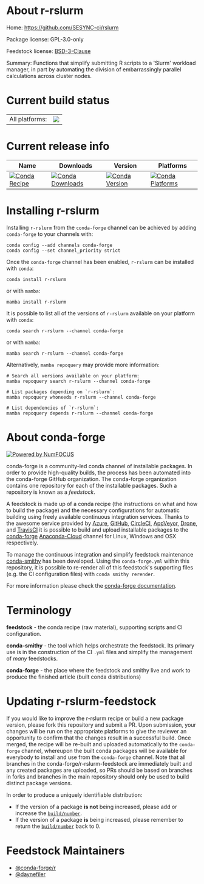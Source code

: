 About r-rslurm
==============

Home: https://github.com/SESYNC-ci/rslurm

Package license: GPL-3.0-only

Feedstock license: [BSD-3-Clause](https://github.com/conda-forge/r-rslurm-feedstock/blob/main/LICENSE.txt)

Summary: Functions that simplify submitting R scripts to a 'Slurm' workload manager, in part by automating the division of embarrassingly parallel calculations across cluster nodes.

Current build status
====================


<table><tr><td>All platforms:</td>
    <td>
      <a href="https://dev.azure.com/conda-forge/feedstock-builds/_build/latest?definitionId=9179&branchName=main">
        <img src="https://dev.azure.com/conda-forge/feedstock-builds/_apis/build/status/r-rslurm-feedstock?branchName=main">
      </a>
    </td>
  </tr>
</table>

Current release info
====================

| Name | Downloads | Version | Platforms |
| --- | --- | --- | --- |
| [![Conda Recipe](https://img.shields.io/badge/recipe-r--rslurm-green.svg)](https://anaconda.org/conda-forge/r-rslurm) | [![Conda Downloads](https://img.shields.io/conda/dn/conda-forge/r-rslurm.svg)](https://anaconda.org/conda-forge/r-rslurm) | [![Conda Version](https://img.shields.io/conda/vn/conda-forge/r-rslurm.svg)](https://anaconda.org/conda-forge/r-rslurm) | [![Conda Platforms](https://img.shields.io/conda/pn/conda-forge/r-rslurm.svg)](https://anaconda.org/conda-forge/r-rslurm) |

Installing r-rslurm
===================

Installing `r-rslurm` from the `conda-forge` channel can be achieved by adding `conda-forge` to your channels with:

```
conda config --add channels conda-forge
conda config --set channel_priority strict
```

Once the `conda-forge` channel has been enabled, `r-rslurm` can be installed with `conda`:

```
conda install r-rslurm
```

or with `mamba`:

```
mamba install r-rslurm
```

It is possible to list all of the versions of `r-rslurm` available on your platform with `conda`:

```
conda search r-rslurm --channel conda-forge
```

or with `mamba`:

```
mamba search r-rslurm --channel conda-forge
```

Alternatively, `mamba repoquery` may provide more information:

```
# Search all versions available on your platform:
mamba repoquery search r-rslurm --channel conda-forge

# List packages depending on `r-rslurm`:
mamba repoquery whoneeds r-rslurm --channel conda-forge

# List dependencies of `r-rslurm`:
mamba repoquery depends r-rslurm --channel conda-forge
```


About conda-forge
=================

[![Powered by
NumFOCUS](https://img.shields.io/badge/powered%20by-NumFOCUS-orange.svg?style=flat&colorA=E1523D&colorB=007D8A)](https://numfocus.org)

conda-forge is a community-led conda channel of installable packages.
In order to provide high-quality builds, the process has been automated into the
conda-forge GitHub organization. The conda-forge organization contains one repository
for each of the installable packages. Such a repository is known as a *feedstock*.

A feedstock is made up of a conda recipe (the instructions on what and how to build
the package) and the necessary configurations for automatic building using freely
available continuous integration services. Thanks to the awesome service provided by
[Azure](https://azure.microsoft.com/en-us/services/devops/), [GitHub](https://github.com/),
[CircleCI](https://circleci.com/), [AppVeyor](https://www.appveyor.com/),
[Drone](https://cloud.drone.io/welcome), and [TravisCI](https://travis-ci.com/)
it is possible to build and upload installable packages to the
[conda-forge](https://anaconda.org/conda-forge) [Anaconda-Cloud](https://anaconda.org/)
channel for Linux, Windows and OSX respectively.

To manage the continuous integration and simplify feedstock maintenance
[conda-smithy](https://github.com/conda-forge/conda-smithy) has been developed.
Using the ``conda-forge.yml`` within this repository, it is possible to re-render all of
this feedstock's supporting files (e.g. the CI configuration files) with ``conda smithy rerender``.

For more information please check the [conda-forge documentation](https://conda-forge.org/docs/).

Terminology
===========

**feedstock** - the conda recipe (raw material), supporting scripts and CI configuration.

**conda-smithy** - the tool which helps orchestrate the feedstock.
                   Its primary use is in the construction of the CI ``.yml`` files
                   and simplify the management of *many* feedstocks.

**conda-forge** - the place where the feedstock and smithy live and work to
                  produce the finished article (built conda distributions)


Updating r-rslurm-feedstock
===========================

If you would like to improve the r-rslurm recipe or build a new
package version, please fork this repository and submit a PR. Upon submission,
your changes will be run on the appropriate platforms to give the reviewer an
opportunity to confirm that the changes result in a successful build. Once
merged, the recipe will be re-built and uploaded automatically to the
`conda-forge` channel, whereupon the built conda packages will be available for
everybody to install and use from the `conda-forge` channel.
Note that all branches in the conda-forge/r-rslurm-feedstock are
immediately built and any created packages are uploaded, so PRs should be based
on branches in forks and branches in the main repository should only be used to
build distinct package versions.

In order to produce a uniquely identifiable distribution:
 * If the version of a package **is not** being increased, please add or increase
   the [``build/number``](https://docs.conda.io/projects/conda-build/en/latest/resources/define-metadata.html#build-number-and-string).
 * If the version of a package **is** being increased, please remember to return
   the [``build/number``](https://docs.conda.io/projects/conda-build/en/latest/resources/define-metadata.html#build-number-and-string)
   back to 0.

Feedstock Maintainers
=====================

* [@conda-forge/r](https://github.com/conda-forge/r/)
* [@daynefiler](https://github.com/daynefiler/)

